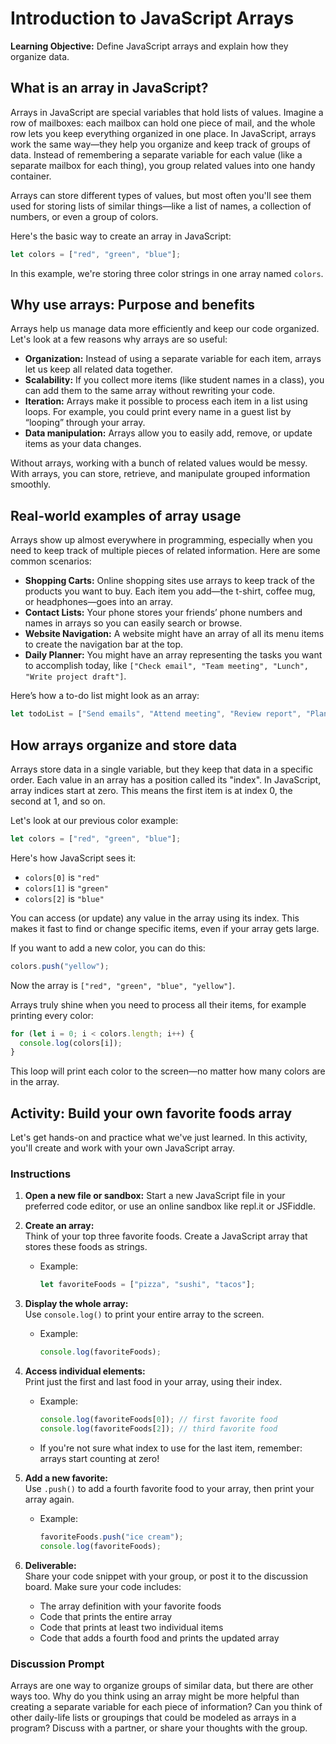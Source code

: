 # Introduction to JavaScript Arrays

**Learning Objective:** Define JavaScript arrays and explain how they organize data.

## What is an array in JavaScript?

Arrays in JavaScript are special variables that hold lists of values. Imagine a row of mailboxes: each mailbox can hold one piece of mail, and the whole row lets you keep everything organized in one place. In JavaScript, arrays work the same way—they help you organize and keep track of groups of data. Instead of remembering a separate variable for each value (like a separate mailbox for each thing), you group related values into one handy container.

Arrays can store different types of values, but most often you'll see them used for storing lists of similar things—like a list of names, a collection of numbers, or even a group of colors.

Here's the basic way to create an array in JavaScript:

```javascript
let colors = ["red", "green", "blue"];
```

In this example, we're storing three color strings in one array named `colors`.

## Why use arrays: Purpose and benefits

Arrays help us manage data more efficiently and keep our code organized. Let's look at a few reasons why arrays are so useful:

- **Organization:** Instead of using a separate variable for each item, arrays let us keep all related data together.
- **Scalability:** If you collect more items (like student names in a class), you can add them to the same array without rewriting your code.
- **Iteration:** Arrays make it possible to process each item in a list using loops. For example, you could print every name in a guest list by “looping” through your array.
- **Data manipulation:** Arrays allow you to easily add, remove, or update items as your data changes.

Without arrays, working with a bunch of related values would be messy. With arrays, you can store, retrieve, and manipulate grouped information smoothly.

## Real-world examples of array usage

Arrays show up almost everywhere in programming, especially when you need to keep track of multiple pieces of related information. Here are some common scenarios:

- **Shopping Carts:** Online shopping sites use arrays to keep track of the products you want to buy. Each item you add—the t-shirt, coffee mug, or headphones—goes into an array.
- **Contact Lists:** Your phone stores your friends’ phone numbers and names in arrays so you can easily search or browse.
- **Website Navigation:** A website might have an array of all its menu items to create the navigation bar at the top.
- **Daily Planner:** You might have an array representing the tasks you want to accomplish today, like `["Check email", "Team meeting", "Lunch", "Write project draft"]`.

Here’s how a to-do list might look as an array:

```javascript
let todoList = ["Send emails", "Attend meeting", "Review report", "Plan tomorrow"];
```

## How arrays organize and store data

Arrays store data in a single variable, but they keep that data in a specific order. Each value in an array has a position called its "index". In JavaScript, array indices start at zero. This means the first item is at index 0, the second at 1, and so on.

Let's look at our previous color example:

```javascript
let colors = ["red", "green", "blue"];
```

Here's how JavaScript sees it:

- `colors[0]` is `"red"`
- `colors[1]` is `"green"`
- `colors[2]` is `"blue"`

You can access (or update) any value in the array using its index. This makes it fast to find or change specific items, even if your array gets large.

If you want to add a new color, you can do this:

```javascript
colors.push("yellow");
```

Now the array is `["red", "green", "blue", "yellow"]`.

Arrays truly shine when you need to process all their items, for example printing every color:

```javascript
for (let i = 0; i < colors.length; i++) {
  console.log(colors[i]);
}
```

This loop will print each color to the screen—no matter how many colors are in the array.



## Activity: Build your own favorite foods array

Let's get hands-on and practice what we've just learned. In this activity, you'll create and work with your own JavaScript array.

### Instructions

1. **Open a new file or sandbox:** 
   Start a new JavaScript file in your preferred code editor, or use an online sandbox like repl.it or JSFiddle.

2. **Create an array:**  
   Think of your top three favorite foods. Create a JavaScript array that stores these foods as strings.
   - Example:
     ```javascript
     let favoriteFoods = ["pizza", "sushi", "tacos"];
     ```

3. **Display the whole array:**  
   Use `console.log()` to print your entire array to the screen.
   - Example:
     ```javascript
     console.log(favoriteFoods);
     ```

4. **Access individual elements:**  
   Print just the first and last food in your array, using their index.
   - Example:
     ```javascript
     console.log(favoriteFoods[0]); // first favorite food
     console.log(favoriteFoods[2]); // third favorite food
     ```
   - If you're not sure what index to use for the last item, remember: arrays start counting at zero!

5. **Add a new favorite:**  
   Use `.push()` to add a fourth favorite food to your array, then print your array again.
   - Example:
     ```javascript
     favoriteFoods.push("ice cream");
     console.log(favoriteFoods);
     ```

6. **Deliverable:**  
   Share your code snippet with your group, or post it to the discussion board. Make sure your code includes:
   - The array definition with your favorite foods
   - Code that prints the entire array
   - Code that prints at least two individual items
   - Code that adds a fourth food and prints the updated array

### Discussion Prompt

Arrays are one way to organize groups of similar data, but there are other ways too. Why do you think using an array might be more helpful than creating a separate variable for each piece of information? Can you think of other daily-life lists or groupings that could be modeled as arrays in a program? Discuss with a partner, or share your thoughts with the group.